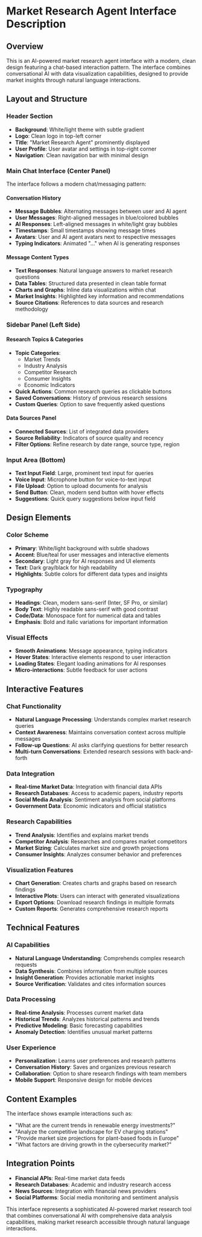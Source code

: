 # Market Research Agent Interface Description

## Overview
This is an AI-powered market research agent interface with a modern, clean design featuring a chat-based interaction pattern. The interface combines conversational AI with data visualization capabilities, designed to provide market insights through natural language interactions.

## Layout and Structure

### Header Section
- **Background**: White/light theme with subtle gradient
- **Logo**: Clean logo in top-left corner
- **Title**: "Market Research Agent" prominently displayed
- **User Profile**: User avatar and settings in top-right corner
- **Navigation**: Clean navigation bar with minimal design

### Main Chat Interface (Center Panel)
The interface follows a modern chat/messaging pattern:

#### Conversation History
- **Message Bubbles**: Alternating messages between user and AI agent
- **User Messages**: Right-aligned messages in blue/colored bubbles
- **AI Responses**: Left-aligned messages in white/light gray bubbles
- **Timestamps**: Small timestamps showing message times
- **Avatars**: User and AI agent avatars next to respective messages
- **Typing Indicators**: Animated "..." when AI is generating responses

#### Message Content Types
- **Text Responses**: Natural language answers to market research questions
- **Data Tables**: Structured data presented in clean table format
- **Charts and Graphs**: Inline data visualizations within chat
- **Market Insights**: Highlighted key information and recommendations
- **Source Citations**: References to data sources and research methodology

### Sidebar Panel (Left Side)
#### Research Topics & Categories
- **Topic Categories**:
  - Market Trends
  - Industry Analysis
  - Competitor Research
  - Consumer Insights
  - Economic Indicators
- **Quick Actions**: Common research queries as clickable buttons
- **Saved Conversations**: History of previous research sessions
- **Custom Queries**: Option to save frequently asked questions

#### Data Sources Panel
- **Connected Sources**: List of integrated data providers
- **Source Reliability**: Indicators of source quality and recency
- **Filter Options**: Refine research by date range, source type, region

### Input Area (Bottom)
- **Text Input Field**: Large, prominent text input for queries
- **Voice Input**: Microphone button for voice-to-text input
- **File Upload**: Option to upload documents for analysis
- **Send Button**: Clean, modern send button with hover effects
- **Suggestions**: Quick query suggestions below input field

## Design Elements

### Color Scheme
- **Primary**: White/light background with subtle shadows
- **Accent**: Blue/teal for user messages and interactive elements
- **Secondary**: Light gray for AI responses and UI elements
- **Text**: Dark gray/black for high readability
- **Highlights**: Subtle colors for different data types and insights

### Typography
- **Headings**: Clean, modern sans-serif (Inter, SF Pro, or similar)
- **Body Text**: Highly readable sans-serif with good contrast
- **Code/Data**: Monospace font for numerical data and tables
- **Emphasis**: Bold and italic variations for important information

### Visual Effects
- **Smooth Animations**: Message appearance, typing indicators
- **Hover States**: Interactive elements respond to user interaction
- **Loading States**: Elegant loading animations for AI responses
- **Micro-interactions**: Subtle feedback for user actions

## Interactive Features

### Chat Functionality
- **Natural Language Processing**: Understands complex market research queries
- **Context Awareness**: Maintains conversation context across multiple messages
- **Follow-up Questions**: AI asks clarifying questions for better research
- **Multi-turn Conversations**: Extended research sessions with back-and-forth

### Data Integration
- **Real-time Market Data**: Integration with financial data APIs
- **Research Databases**: Access to academic papers, industry reports
- **Social Media Analysis**: Sentiment analysis from social platforms
- **Government Data**: Economic indicators and official statistics

### Research Capabilities
- **Trend Analysis**: Identifies and explains market trends
- **Competitor Analysis**: Researches and compares market competitors
- **Market Sizing**: Calculates market size and growth projections
- **Consumer Insights**: Analyzes consumer behavior and preferences

### Visualization Features
- **Chart Generation**: Creates charts and graphs based on research findings
- **Interactive Plots**: Users can interact with generated visualizations
- **Export Options**: Download research findings in multiple formats
- **Custom Reports**: Generates comprehensive research reports

## Technical Features

### AI Capabilities
- **Natural Language Understanding**: Comprehends complex research requests
- **Data Synthesis**: Combines information from multiple sources
- **Insight Generation**: Provides actionable market insights
- **Source Verification**: Validates and cites information sources

### Data Processing
- **Real-time Analysis**: Processes current market data
- **Historical Trends**: Analyzes historical patterns and trends
- **Predictive Modeling**: Basic forecasting capabilities
- **Anomaly Detection**: Identifies unusual market patterns

### User Experience
- **Personalization**: Learns user preferences and research patterns
- **Conversation History**: Saves and organizes previous research
- **Collaboration**: Option to share research findings with team members
- **Mobile Support**: Responsive design for mobile devices

## Content Examples
The interface shows example interactions such as:
- "What are the current trends in renewable energy investments?"
- "Analyze the competitive landscape for EV charging stations"
- "Provide market size projections for plant-based foods in Europe"
- "What factors are driving growth in the cybersecurity market?"

## Integration Points
- **Financial APIs**: Real-time market data feeds
- **Research Databases**: Academic and industry research access
- **News Sources**: Integration with financial news providers
- **Social Platforms**: Social media monitoring and sentiment analysis

This interface represents a sophisticated AI-powered market research tool that combines conversational AI with comprehensive data analysis capabilities, making market research accessible through natural language interactions.